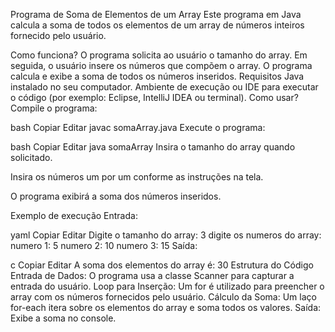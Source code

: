 Programa de Soma de Elementos de um Array
Este programa em Java calcula a soma de todos os elementos de um array de números inteiros fornecido pelo usuário.

Como funciona?
O programa solicita ao usuário o tamanho do array.
Em seguida, o usuário insere os números que compõem o array.
O programa calcula e exibe a soma de todos os números inseridos.
Requisitos
Java instalado no seu computador.
Ambiente de execução ou IDE para executar o código (por exemplo: Eclipse, IntelliJ IDEA ou terminal).
Como usar?
Compile o programa:

bash
Copiar
Editar
javac somaArray.java
Execute o programa:

bash
Copiar
Editar
java somaArray
Insira o tamanho do array quando solicitado.

Insira os números um por um conforme as instruções na tela.

O programa exibirá a soma dos números inseridos.

Exemplo de execução
Entrada:

yaml
Copiar
Editar
Digite o tamanho do array:
3
digite os numeros do array:
numero 1:
5
numero 2:
10
numero 3:
15
Saída:

c
Copiar
Editar
A soma dos elementos do array é: 30
Estrutura do Código
Entrada de Dados: O programa usa a classe Scanner para capturar a entrada do usuário.
Loop para Inserção: Um for é utilizado para preencher o array com os números fornecidos pelo usuário.
Cálculo da Soma: Um laço for-each itera sobre os elementos do array e soma todos os valores.
Saída: Exibe a soma no console.
